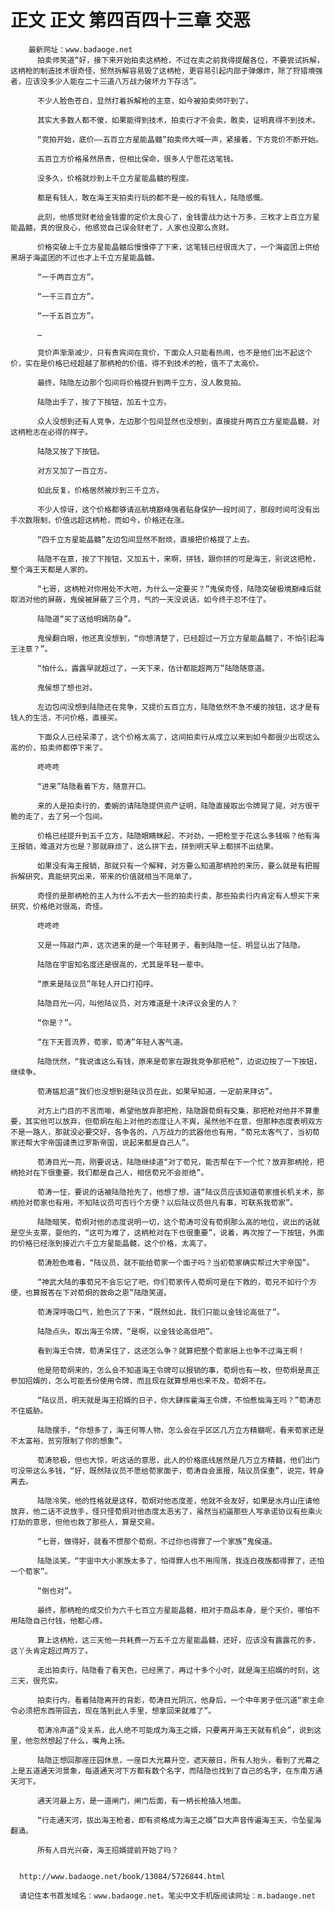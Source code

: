 # 正文 正文 第四百四十三章 交恶
        最新网址：www.badaoge.net
          拍卖师笑道“好，接下来开始拍卖这柄枪，不过在卖之前我得提醒各位，不要尝试拆解，这柄枪的制造技术很奇怪，贸然拆解容易毁了这柄枪，更容易引起内部子弹爆炸，除了狩猎境强者，应该没多少人能在二十三道八万战力破坏力下存活”。
      
          不少人脸色苍白，显然打着拆解枪的主意，如今被拍卖师吓到了。
      
          其实大多数人都不傻，如果能得到技术，拍卖行才不会卖，敢卖，证明真得不到技术。
      
          “竞拍开始，底价——五百立方星能晶髓”拍卖师大喊一声，紧接着，下方竞价不断开始。
      
          五百立方价格虽然昂贵，但相比保命，很多人宁愿花这笔钱。
      
          没多久，价格就炒到上千立方星能晶髓的程度。
      
          都是有钱人，敢在海王天拍卖行玩的都不是一般的有钱人，陆隐感慨。
      
          此刻，他感觉财老给金钱雷的定价太良心了，金钱雷战力达十万多，三枚才上百立方星能晶髓，真的很良心，他感觉自己误会财老了，人家也没那么贪财。
      
          价格突破上千立方星能晶髓后慢慢停了下来，这笔钱已经很庞大了，一个海盗团上供给黑胡子海盗团的不过也才上千立方星能晶髓。
      
          “一千两百立方”。
      
          “一千三百立方”。
      
          “一千五百立方”。
      
          …
      
          竞价声渐渐减少，只有贵宾间在竞价，下面众人只能看热闹，也不是他们出不起这个价，实在是价格已经超越了那柄枪的价值，得不到技术的枪，值不了太高价。
      
          最终，陆隐左边那个包间将价格提升到两千立方，没人敢竞拍。
      
          陆隐出手了，按了下按钮，加五十立方。
      
          众人没想到还有人竞争，左边那个包间显然也没想到，直接提升两百立方星能晶髓，对这柄枪志在必得的样子。
      
          陆隐又按了下按钮。
      
          对方又加了一百立方。
      
          如此反复，价格居然被炒到三千立方。
      
          不少人惊讶，这个价格都够请巡航境巅峰强者贴身保护一段时间了，那段时间可没有出手次数限制，价值远超这柄枪，而如今，价格还在涨。
      
          “四千立方星能晶髓”左边包间显然不耐烦，直接把价格提了上去。
      
          陆隐不在意，按了下按钮，又加五十，来啊，拼钱，跟你拼的可是海王，别说这把枪，整个海王天都是人家的。
      
          “七哥，这柄枪对你用处不大吧，为什么一定要买？”鬼侯奇怪，陆隐突破极境巅峰后就取消对他的屏蔽，鬼侯被屏蔽了三个月，气的一天没说话，如今终于忍不住了。
      
          陆隐道“买了送给明嫣防身”。
      
          鬼侯翻白眼，他还真没想到，“你想清楚了，已经超过一万立方星能晶髓了，不怕引起海王注意？”。
      
          “怕什么，露露早就超过了，一天下来，估计都能超两万”陆隐随意道。
      
          鬼侯想了想也对。
      
          左边包间没想到陆隐还在竞争，又提价五百立方，陆隐依然不急不缓的按钮，这才是有钱人的生活，不问价格，直接买。
      
          下面众人已经呆滞了，这个价格太高了，这间拍卖行从成立以来到如今都很少出现这么高的价，拍卖师都停下来了。
      
          咚咚咚
      
          “进来”陆隐看着下方，随意开口。
      
          来的人是拍卖行的，委婉的请陆隐提供资产证明，陆隐直接取出令牌晃了晃，对方很干脆的走了，去了另一个包间。
      
          价格已经提升到五千立方，陆隐眼睛眯起，不对劲，一把枪至于花这么多钱嘛？他有海王报销，难道对方也是？那就麻烦了，这么拼下去，拼到明天早上都拼不出结果。
      
          如果没有海王报销，那就只有一个解释，对方要么知道那柄抢的来历，要么就是有把握拆解研究，真能研究出来，带来的价值就相当不简单了。
      
          奇怪的是那柄枪的主人为什么不去大一些的拍卖行卖，那些拍卖行内肯定有人想买下来研究，价格绝对很高，奇怪。
      
          咚咚咚
      
          又是一阵敲门声，这次进来的是一个年轻男子，看到陆隐一怔，明显认出了陆隐。
      
          陆隐在宇宙知名度还是很高的，尤其是年轻一辈中。
      
          “原来是陆议员”年轻人开口打招呼。
      
          陆隐目光一闪，叫他陆议员，对方难道是十决评议会里的人？
      
          “你是？”。
      
          “在下天晋流界，荀家，荀涛”年轻人客气道。
      
          陆隐恍然，“我说谁这么有钱，原来是荀家在跟我竞争那把枪”，边说边按了一下按妞，继续争。
      
          荀涛尴尬道“我们也没想到是陆议员在此，如果早知道，一定前来拜访”。
      
          对方上门目的不言而喻，希望他放弃那把枪，陆隐跟荀炯有交集，那把枪对他并不算重要，其实他可以放弃，但荀炯在船上对他的态度让人不爽，虽然他不在意，但那种态度表明双方不是一路人，那就没必要交好，各争各的，八万战力的武器他也有用，“荀兄太客气了，当初荀家还帮大宇帝国谴责过罗斯帝国，说起来都是自己人”。
      
          荀涛目光一亮，刚要说话，陆隐继续道“对了荀兄，能否帮在下一个忙？放弃那柄抢，把柄抢对在下很重要，我们都是自己人，相信荀兄不会拒绝”。
      
          荀涛一怔，要说的话被陆隐抢先了，他想了想，道“陆议员应该知道荀家擅长机关术，那柄抢对荀家也有用，不知陆议员可否行个方便？以后陆议员但凡有事，可联系我荀家”。
      
          陆隐暗笑，荀炯对他的态度说明一切，这个荀涛可没有荀炯那么高的地位，说出的话就是空头支票，耍他的，“这可为难了，这柄枪对在下也很重要”，说着，再次按了一下按钮，外面的价格已经涨到接近六千立方星能晶髓，这个价格，太高了。
      
          荀涛脸色难看，“陆议员，就不能给荀家一个面子吗？当初荀家确实帮过大宇帝国”。
      
          “神武大陆的事荀兄不会忘记了吧，你们荀家传人荀炯可是在下救的，荀兄不如行个方便，也算报答在下对荀炯的救命之恩”陆隐笑道。
      
          荀涛深呼吸口气，脸色沉了下来，“既然如此，我们只能以金钱论高低了”。
      
          陆隐点头，取出海王令牌，“是啊，以金钱论高低吧”。
      
          看到海王令牌，荀涛呆住了，这还怎么争？就算把整个荀家赔上也争不过海王啊！
      
          他是陪荀炯来的，怎么会不知道海王令牌可以报销的事，荀炯也有一枚，但荀炯是真正参加招婿的，怎么可能丢份使用令牌，而且现在就算想用也来不及，荀炯不在。
      
          “陆议员，明天就是海王招婿的日子，你大肆挥霍海王令牌，不怕惹恼海王吗？”荀涛忍不住威胁。
      
          陆隐摆手，“你想多了，海王何等人物，怎么会在乎区区几万立方精髓呢，看来荀家还是不太富裕，贫穷限制了你的想象”。
      
          荀涛怒极，但也大惊，听这话的意思，此人的价格底线居然是几万立方精髓，他们出门可没带这么多钱，“好，既然陆议员不愿给荀家面子，荀涛自会禀报，陆议员保重”，说完，转身离去。
      
          陆隐冷笑，他的性格就是这样，荀炯对他态度差，他就不会友好，如果是水月山庄请他放弃，他二话不说放手，怪只怪荀炯对他态度太恶劣了，虽然当初逼那些人写承诺协议有些乘火打劫的意思，但他也救了那些人，算是交易。
      
          “七哥，做得好，就看不惯那个荀炯，不过你也得罪了一个家族”鬼侯道。
      
          陆隐淡笑，“宇宙中大小家族太多了，怕得罪人也不用闯荡，我连白夜族都得罪了，还怕一个荀家”。
      
          “倒也对”。
      
          最终，那柄枪的成交价为六千七百立方星能晶髓，相对于商品本身，是个天价，哪怕不用陆隐自己付钱，他都心疼。
      
          算上这柄枪，这三天他一共耗费一万五千立方星能晶髓，还好，应该没有露露花的多，这丫头肯定超过两万了。
      
          走出拍卖行，陆隐看了看天色，已经黑了，再过十多个小时，就是海王招婿的时刻，这三天，很充实。
      
          拍卖行内，看着陆隐离开的背影，荀涛目光阴沉，他身后，一个中年男子低沉道“家主命令必须把东西带回去，现在落到此人手里，想拿回来就难了”。
      
          荀涛冷声道“没关系，此人绝不可能成为海王之婿，只要离开海王天就有机会”，说到这里，他忽然想起了什么，嘴角上扬。
      
          陆隐正想回那座庄园休息，一座巨大光幕升空，遮天蔽日，所有人抬头，看到了光幕之上是五道通天河景象，每道通天河下方都有数个名字，而陆隐也找到了自己的名字，在东南方通天河下。
      
          通天河最上方，是一道闸门，闸门后面，有一柄长枪插入地面。
      
          “行走通天河，拔出海王枪者，即有资格成为海王之婿”巨大声音传遍海王天，令坠星海翻涌。
      
          所有人目光兴奋，海王招婿提前开始了吗？
      
      
      http://www.badaoge.net/book/13084/5726844.html
      
      请记住本书首发域名：www.badaoge.net。笔尖中文手机版阅读网址：m.badaoge.net